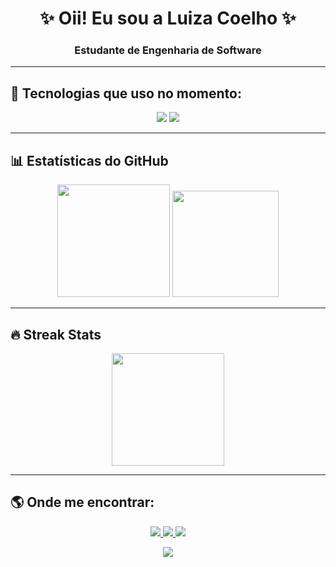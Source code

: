 <h1 align="center">✨ Oii! Eu sou a Luiza Coelho ✨</h1>
<h3 align="center">Estudante de Engenharia de Software</h3>

---

## 🚀 Tecnologias que uso no momento:
<p align="center">
  <img src="https://img.shields.io/badge/Java-%23ED8B00.svg?style=for-the-badge&logo=openjdk&logoColor=white"/>
  <img src="https://img.shields.io/badge/GitHub-%23121011.svg?style=for-the-badge&logo=github&logoColor=white"/>
</p>

---

## 📊 Estatísticas do GitHub
<p align="center">
  <img height="180em" src="https://github-readme-stats.vercel.app/api?username=luizacoelh&show_icons=true&theme=dracula"/>
  <img height="170em" src="https://github-readme-stats.vercel.app/api/top-langs/?username=luizacoelh&layout=compact&theme=dracula"/>
</p>

---

## 🔥 Streak Stats
<p align="center">
  <img height="180em" src="https://streak-stats.demolab.com/?user=luizacoelh&theme=dracula"/>
</p>


---

## 🌎 Onde me encontrar:
<p align="center">
  <a href="https://www.instagram.com/luiza.coelh/" target="_blank">
    <img src="https://img.shields.io/badge/-Instagram-%23E4405F?style=for-the-badge&logo=instagram&logoColor=white"/>
  </a>
  <a href="https://www.linkedin.com/in/luizacoelh" target="_blank">
    <img src="https://img.shields.io/badge/-LinkedIn-%230077B5?style=for-the-badge&logo=linkedin&logoColor=white"/>
  </a>
  <a href="mailto:luizacoelho165@gmail.com" target="_blank">
    <img src="https://img.shields.io/badge/-Gmail-%23EA4335?style=for-the-badge&logo=gmail&logoColor=white"/>
  </a>
</p>
<p align="center">
  <img src="https://komarev.com/ghpvc/?username=luizacoelh&label=Profile%20views&color=ff69b4&style=flat"/>
</p>
